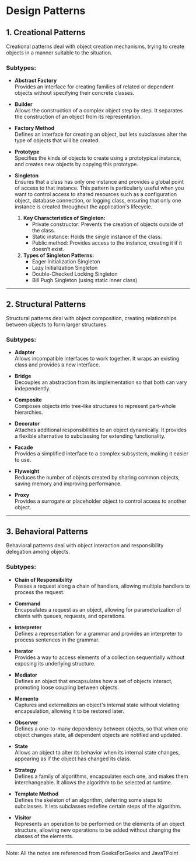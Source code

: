 # Design Patterns

## 1. Creational Patterns
Creational patterns deal with object creation mechanisms, trying to create objects in a manner suitable to the situation.

### Subtypes:
- **Abstract Factory**  
  Provides an interface for creating families of related or dependent objects without specifying their concrete classes.

- **Builder**  
  Allows the construction of a complex object step by step. It separates the construction of an object from its representation.

- **Factory Method**  
  Defines an interface for creating an object, but lets subclasses alter the type of objects that will be created.

- **Prototype**  
  Specifies the kinds of objects to create using a prototypical instance, and creates new objects by copying this prototype.

- **Singleton**  
  Ensures that a class has only one instance and provides a global point of access to that instance. This pattern is particularly useful when you want to control access to shared resources such as a configuration object, database connection, or logging class, ensuring that only one instance is created throughout the application's lifecycle.
  1. **Key Characteristics of Singleton:**
     - Private constructor: Prevents the creation of objects outside of the class.
     - Static instance: Holds the single instance of the class.
     - Public method: Provides access to the instance, creating it if it doesn’t exist.
  2. **Types of Singleton Patterns:**
     - Eager Initialization Singleton
     - Lazy Initialization Singleton
     - Double-Checked Locking Singleton
     - Bill Pugh Singleton (using static inner class)

---

## 2. Structural Patterns
Structural patterns deal with object composition, creating relationships between objects to form larger structures.

### Subtypes:
- **Adapter**  
  Allows incompatible interfaces to work together. It wraps an existing class and provides a new interface.

- **Bridge**  
  Decouples an abstraction from its implementation so that both can vary independently.

- **Composite**  
  Composes objects into tree-like structures to represent part-whole hierarchies.

- **Decorator**  
  Attaches additional responsibilities to an object dynamically. It provides a flexible alternative to subclassing for extending functionality.

- **Facade**  
  Provides a simplified interface to a complex subsystem, making it easier to use.

- **Flyweight**  
  Reduces the number of objects created by sharing common objects, saving memory and improving performance.

- **Proxy**  
  Provides a surrogate or placeholder object to control access to another object.

---

## 3. Behavioral Patterns
Behavioral patterns deal with object interaction and responsibility delegation among objects.

### Subtypes:
- **Chain of Responsibility**  
  Passes a request along a chain of handlers, allowing multiple handlers to process the request.

- **Command**  
  Encapsulates a request as an object, allowing for parameterization of clients with queues, requests, and operations.

- **Interpreter**  
  Defines a representation for a grammar and provides an interpreter to process sentences in the grammar.

- **Iterator**  
  Provides a way to access elements of a collection sequentially without exposing its underlying structure.

- **Mediator**  
  Defines an object that encapsulates how a set of objects interact, promoting loose coupling between objects.

- **Memento**  
  Captures and externalizes an object's internal state without violating encapsulation, allowing it to be restored later.

- **Observer**  
  Defines a one-to-many dependency between objects, so that when one object changes state, all dependent objects are notified and updated.

- **State**  
  Allows an object to alter its behavior when its internal state changes, appearing as if the object has changed its class.

- **Strategy**  
  Defines a family of algorithms, encapsulates each one, and makes them interchangeable. It allows the algorithm to be selected at runtime.

- **Template Method**  
  Defines the skeleton of an algorithm, deferring some steps to subclasses. It lets subclasses redefine certain steps of the algorithm.

- **Visitor**  
  Represents an operation to be performed on the elements of an object structure, allowing new operations to be added without changing the classes of the elements.

---
Note: All the notes are referenced from GeeksForGeeks and JavaTPoint




